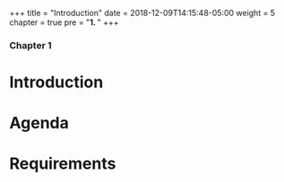 +++
title = "Introduction"
date = 2018-12-09T14:15:48-05:00
weight = 5
chapter = true
pre = "<b>1. </b>"
+++

### Chapter 1

# Introduction
# Agenda
# Requirements

